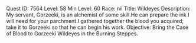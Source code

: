 Quest ID: 7564
Level: 58
Min Level: 60
Race: nil
Title: Wildeyes
Description: My servant, Gorzeeki, is an alchemist of some skill.He can prepare the ink I will need for your parchment.I gathered together the blood you acquired; take it to Gorzeeki so that he can begin his work.
Objective: Bring the Case of Blood to Gorzeeki Wildeyes in the Burning Steppes.
